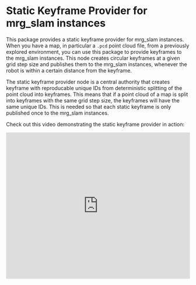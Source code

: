 # Static Keyframe Provider for mrg_slam instances

This package provides a static keyframe provider for mrg_slam instances. When you have a map, in particular a `.pcd` point cloud file, from a previously explored environment, you can use this package to provide keyframes to the mrg_slam instances. This node creates circular keyframes at a given grid step size and publishes them to the mrg_slam instances, whenever the robot is within a certain distance from the keyframe.

The static keyframe provider node is a central authority that creates keyframe with reproducable unique IDs from deterministic splitting of the point cloud into keyframes. This means that if a point cloud of a map is split into keyframes with the same grid step size, the keyframes will have the same unique IDs. This is needed so that each static keyframe is only published once to the mrg_slam instances.

Check out this video demonstrating the static keyframe provider in action:

<iframe src="https://drive.google.com/file/d/1OQlk74DVrMTw5Tp8H13Oq838VyekutZT/view?usp=drive_link" width="100%" height="400" frameborder="0"></iframe>




